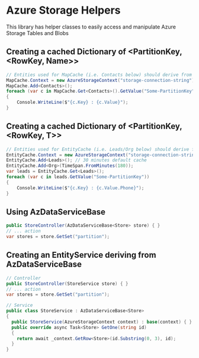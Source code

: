 # Azure Storage Helpers

This library has helper classes to easily access and manipulate Azure Storage Tables and Blobs

## Creating a cached Dictionary of <PartitionKey, <RowKey, Name>>
```csharp
// Entities used for MapCache (i.e. Contacts below) should derive from BaseEntity
MapCache.Context = new AzureStorageContext("storage-connection-string");
MapCache.Add<Contacts>();
foreach (var c in MapCache.Get<Contacts>().GetValue("Some-PartitionKey"))
{
	Console.WriteLine($"{c.Key} : {c.Value}");
}
```

## Creating a cached Dictionary of <PartitionKey, <RowKey, T>>
```csharp
// Entities used for EntityCache (i.e. Leads/Org below) should derive from TableEntity
EntityCache.Context = new AzureStorageContext("storage-connection-string");
EntityCache.Add<Leads>(); // 30 minutes default cache
EntityCache.Add<Org>(TimeSpan.FromMinutes(180));
var leads = EntityCache.Get<Leads>();
foreach (var c in leads.GetValue("Some-PartitionKey"))
{
	Console.WriteLine($"{c.Key} : {c.Value.Phone}");
}
```

## Using AzDataServiceBase
```csharp
public StoreController(AzDataServiceBase<Store> store) { }
// ... action
var stores = store.GetSet("partition");
```

## Creating an EntityService deriving from AzDataServiceBase
```csharp
// Controller
public StoreController(StoreService store) { }
// ... action
var stores = store.GetSet("partition");

// Service
public class StoreService : AzDataServiceBase<Store>
{
  public StoreService(AzureStorageContext context) : base(context) { }
  public override async Task<Store> GetOne(string id)
  {
    return await _context.GetRow<Store>(id.Substring(0, 3), id);
  }
}
```
